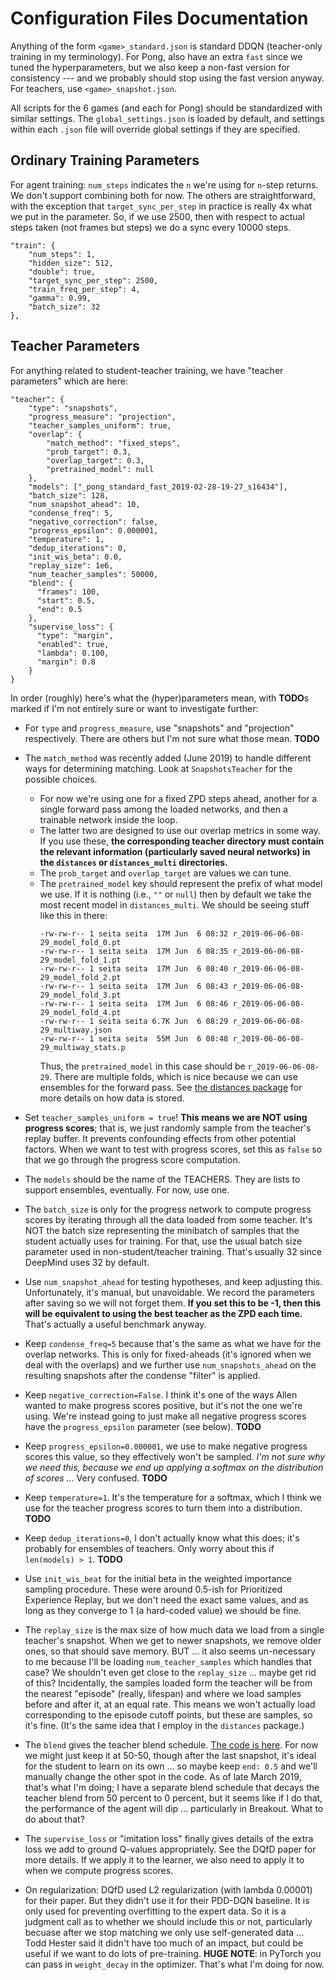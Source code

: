 # Configuration Files Documentation

Anything of the form `<game>_standard.json` is standard DDQN (teacher-only
training in my terminology). For Pong, also have an extra `fast` since we tuned
the hyperparameters, but we also keep a non-fast version for consistency --- and
we probably should stop using the fast version anyway. For teachers, use
`<game>_snapshot.json`.

All scripts for the 6 games (and each for Pong) should be standardized with
similar settings. The `global_settings.json` is loaded by default, and settings
within each `.json` file will override global settings if they are specified.



## Ordinary Training Parameters

For agent training: `num_steps` indicates the `n` we're using for `n`-step
returns. We don't support combining both for now. The others are
straightforward, with the exception that `target_sync_per_step` in practice is
really 4x what we put in the parameter. So, if we use 2500, then with respect to
actual steps taken (not frames but steps) we do a sync every 10000 steps.

```
"train": {
    "num_steps": 1,
    "hidden_size": 512,
    "double": true,
    "target_sync_per_step": 2500,
    "train_freq_per_step": 4,
    "gamma": 0.99,
    "batch_size": 32
},
```

## Teacher Parameters

For anything related to student-teacher training, we have "teacher parameters"
which are here:

```
"teacher": {
    "type": "snapshots",
    "progress_measure": "projection",
    "teacher_samples_uniform": true,
    "overlap": {
        "match_method": "fixed_steps",
        "prob_target": 0.3,
        "overlap_target": 0.3,
        "pretrained_model": null
    },
    "models": ["_pong_standard_fast_2019-02-28-19-27_s16434"],
    "batch_size": 128,
    "num_snapshot_ahead": 10,
    "condense_freq": 5,
    "negative_correction": false,
    "progress_epsilon": 0.000001,
    "temperature": 1,
    "dedup_iterations": 0,
    "init_wis_beta": 0.0,
    "replay_size": 1e6,
    "num_teacher_samples": 50000,
    "blend": {
      "frames": 100,
      "start": 0.5,
      "end": 0.5
    },
    "supervise_loss": {
      "type": "margin",
      "enabled": true,
      "lambda": 0.100,
      "margin": 0.8
    }
}
```

In order (roughly) here's what the (hyper)parameters mean, with **TODO**s marked
if I'm not entirely sure or want to investigate further:

- For `type` and `progress_measure`, use "snapshots" and "projection"
  respectively. There are others but I'm not sure what those mean. **TODO**

- The `match_method` was recently added (June 2019) to handle different ways
  for determining matching. Look at `SnapshotsTeacher` for the possible
  choices.

  - For now we're using one for a fixed ZPD steps ahead, another for a single
    forward pass among the loaded networks, and then a trainable network inside
    the loop.
  - The latter two are designed to use our overlap metrics in some way. If you
    use these, **the corresponding teacher directory must contain the relevant
    information (particularly saved neural networks) in the
    `distances` or `distances_multi` directories.**
  - The `prob_target` and `overlap_target` are values we can tune.
  - The `pretrained_model` key should represent the prefix of what model we
    use. If it is nothing (i.e., `""` or `null`) then by default we take the
    most recent model in `distances_multi`. We should be seeing stuff like this
    in there:
    ```
    -rw-rw-r-- 1 seita seita  17M Jun  6 08:32 r_2019-06-06-08-29_model_fold_0.pt
    -rw-rw-r-- 1 seita seita  17M Jun  6 08:35 r_2019-06-06-08-29_model_fold_1.pt
    -rw-rw-r-- 1 seita seita  17M Jun  6 08:40 r_2019-06-06-08-29_model_fold_2.pt
    -rw-rw-r-- 1 seita seita  17M Jun  6 08:43 r_2019-06-06-08-29_model_fold_3.pt
    -rw-rw-r-- 1 seita seita  17M Jun  6 08:46 r_2019-06-06-08-29_model_fold_4.pt
    -rw-rw-r-- 1 seita seita 6.7K Jun  6 08:29 r_2019-06-06-08-29_multiway.json
    -rw-rw-r-- 1 seita seita  55M Jun  6 08:48 r_2019-06-06-08-29_multiway_stats.p
    ```
    Thus, the `pretrained_model` in this case should be `r_2019-06-06-08-29`.
    There are multiple folds, which is nice because we can use ensembles for
    the forward pass. See [the distances package][1] for more details on how
    data is stored.

- Set `teacher_samples_uniform = true`! **This means we are NOT using progress
  scores**; that is, we just randomly sample from the teacher's replay buffer.
  It prevents confounding effects from other potential factors. When we want to
  test with progress scores, set this as `false` so that we go through the
  progress score computation.

- The `models` should be the name of the TEACHERS. They are lists to support
  ensembles, eventually. For now, use one.

- The `batch_size` is only for the progress network to compute progress scores
  by iterating through all the data loaded from some teacher. It's NOT the batch
  size representing the minibatch of samples that the student actually uses for
  training. For that, use the usual batch size parameter used in
  non-student/teacher training. That's usually 32 since DeepMind uses 32 by
  default.

- Use `num_snapshot_ahead` for testing hypotheses, and keep adjusting this.
  Unfortunately, it's manual, but unavoidable. We record the parameters after
  saving so we will not forget them. **If you set this to be -1, then this will
  be equivalent to using the best teacher as the ZPD each time.** That's
  actually a useful benchmark anyway.

- Keep `condense_freq=5` because that's the same as what we have for the overlap
  networks. This is only for fixed-aheads (it's ignored when we deal with the
  overlaps) and we further use `num_snapshots_ahead` on the resulting snapshots
  after the condense "filter" is applied.

- Keep `negative_correction=False`. I think it's one of the ways Allen wanted to
  make progress scores positive, but it's not the one we're using. We're instead
  going to just make all negative progress scores have the `progress_epsilon`
  parameter (see below). **TODO**

- Keep `progress_epsilon=0.000001`, we use to make negative progress scores this
  value, so they effectively won't be sampled. *I'm not sure why we need this,
  because we end up applying a softmax on the distribution of scores ...* Very
  confused. **TODO**

- Keep `temperature=1`. It's the temperature for a softmax, which I think we use
  for the teacher progress scores to turn them into a distribution. **TODO**

- Keep `dedup_iterations=0`, I don't actually know what this does; it's probably
  for ensembles of teachers. Only worry about this if `len(models) > 1`.
      **TODO**

- Use `init_wis_beat` for the initial beta in the weighted importance sampling
  procedure. These were around 0.5-ish for Prioritized Experience Replay, but we
  don't need the exact same values, and as long as they converge to 1 (a
  hard-coded value) we should be fine.

- The `replay_size` is the max size of how much data we load from a single
  teacher's snapshot. When we get to newer snapshots, we remove older ones, so
  that should save memory. BUT ... it also seems un-necessary to me because I'll
  be loading `num_teacher_samples` which handles that case? We shouldn't even
  get close to the `replay_size` ... maybe get rid of this?  Incidentally, the
  samples loaded form the teacher will be from the nearest "episode" (really,
  lifespan) and where we load samples before and after it, at an equal rate.
  This means we won't actually load corresponding to the episode cutoff points,
  but these are samples, so it's fine. (It's the same idea that I employ in the
  `distances` package.)

- The `blend` gives the teacher blend schedule. [The code is
  here](https://github.com/CannyLab/dqn/blob/42ea7d1fba74debd25f2d3fd57072f00735d32f1/dqn/teacher/teacher_centers.py#L178-L183).
  For now we might just keep it at 50-50, though after the last snapshot, it's
  ideal for the student to learn on its own ... so maybe keep `end: 0.5` and
  we'll manually change the other spot in the code. As of late March 2019,
  that's what I'm doing; I have a separate blend schedule that decays the
  teacher blend from 50 percent to 0 percent, but it seems like if I do that,
  the performance of the agent will dip ... particularly in Breakout. What to do
  about that?

- The `supervise_loss` or "imitation loss" finally gives details of the extra
  loss we add to ground Q-values appropriately. See the DQfD paper for more
  details. If we apply it to the learner, we also need to apply it to when we
  compute progress scores.

- On regularization: DQfD used L2 regularization (with lambda 0.00001) for
  their paper. But they didn't use it for their PDD-DQN baseline. It is only
  used for preventing overfitting to the expert data. So it is a judgment call
  as to whether we should include this or not, particularly becuase after we
  stop matching we only use self-generated data ... Todd Hester said it didn't
  have too much of an impact, but could be useful if we want to do lots of
  pre-training. **HUGE NOTE**: in PyTorch you can pass in `weight_decay` in the
  optimizer. That's what I'm doing for now.

[1]:https://github.com/CannyLab/distances
